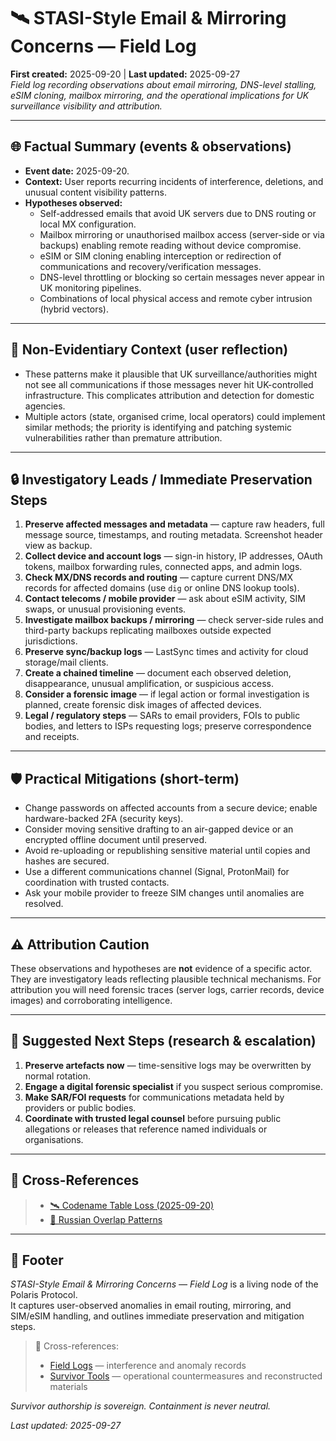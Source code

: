 # 🛰️ STASI-Style Email & Mirroring Concerns — Field Log  
**First created:** 2025-09-20 | **Last updated:** 2025-09-27  
*Field log recording observations about email mirroring, DNS-level stalling, eSIM cloning, mailbox mirroring, and the operational implications for UK surveillance visibility and attribution.*

---

## 🌐 Factual Summary (events & observations)  
- **Event date:** 2025-09-20.  
- **Context:** User reports recurring incidents of interference, deletions, and unusual content visibility patterns.  
- **Hypotheses observed:**  
  - Self-addressed emails that avoid UK servers due to DNS routing or local MX configuration.  
  - Mailbox mirroring or unauthorised mailbox access (server-side or via backups) enabling remote reading without device compromise.  
  - eSIM or SIM cloning enabling interception or redirection of communications and recovery/verification messages.  
  - DNS-level throttling or blocking so certain messages never appear in UK monitoring pipelines.  
  - Combinations of local physical access and remote cyber intrusion (hybrid vectors).

---

## 📝 Non-Evidentiary Context (user reflection)  
- These patterns make it plausible that UK surveillance/authorities might not see all communications if those messages never hit UK-controlled infrastructure. This complicates attribution and detection for domestic agencies.  
- Multiple actors (state, organised crime, local operators) could implement similar methods; the priority is identifying and patching systemic vulnerabilities rather than premature attribution.

---

## 🔒 Investigatory Leads / Immediate Preservation Steps  
1. **Preserve affected messages and metadata** — capture raw headers, full message source, timestamps, and routing metadata. Screenshot header view as backup.  
2. **Collect device and account logs** — sign-in history, IP addresses, OAuth tokens, mailbox forwarding rules, connected apps, and admin logs.  
3. **Check MX/DNS records and routing** — capture current DNS/MX records for affected domains (use `dig` or online DNS lookup tools).  
4. **Contact telecoms / mobile provider** — ask about eSIM activity, SIM swaps, or unusual provisioning events.  
5. **Investigate mailbox backups / mirroring** — check server-side rules and third-party backups replicating mailboxes outside expected jurisdictions.  
6. **Preserve sync/backup logs** — LastSync times and activity for cloud storage/mail clients.  
7. **Create a chained timeline** — document each observed deletion, disappearance, unusual amplification, or suspicious access.  
8. **Consider a forensic image** — if legal action or formal investigation is planned, create forensic disk images of affected devices.  
9. **Legal / regulatory steps** — SARs to email providers, FOIs to public bodies, and letters to ISPs requesting logs; preserve correspondence and receipts.

---

## 🛡️ Practical Mitigations (short-term)  
- Change passwords on affected accounts from a secure device; enable hardware-backed 2FA (security keys).  
- Consider moving sensitive drafting to an air-gapped device or an encrypted offline document until preserved.  
- Avoid re-uploading or republishing sensitive material until copies and hashes are secured.  
- Use a different communications channel (Signal, ProtonMail) for coordination with trusted contacts.  
- Ask your mobile provider to freeze SIM changes until anomalies are resolved.

---

## ⚠️ Attribution Caution  
These observations and hypotheses are **not** evidence of a specific actor. They are investigatory leads reflecting plausible technical mechanisms. For attribution you will need forensic traces (server logs, carrier records, device images) and corroborating intelligence.

---

## 📍 Suggested Next Steps (research & escalation)  
1. **Preserve artefacts now** — time-sensitive logs may be overwritten by normal rotation.  
2. **Engage a digital forensic specialist** if you suspect serious compromise.  
3. **Make SAR/FOI requests** for communications metadata held by providers or public bodies.  
4. **Coordinate with trusted legal counsel** before pursuing public allegations or releases that reference named individuals or organisations.

---

## 📡 Cross-References  
> - [🛰️ Codename Table Loss (2025-09-20)](../Field_Logs/🛰️_codename_table_loss_2025-09-20.md)  
> - [💸 Russian Overlap Patterns](../Big_Picture_Protocols/💸_russian_overlap_patterns.md)

---

## 🏮 Footer  

*STASI-Style Email & Mirroring Concerns — Field Log* is a living node of the Polaris Protocol.  
It captures user-observed anomalies in email routing, mirroring, and SIM/eSIM handling, and outlines immediate preservation and mitigation steps.  

> 📡 Cross-references:  
> - [Field Logs](../Field_Logs/) — interference and anomaly records  
> - [Survivor Tools](../Survivor_Tools/) — operational countermeasures and reconstructed materials  

*Survivor authorship is sovereign. Containment is never neutral.*  

_Last updated: 2025-09-27_  

